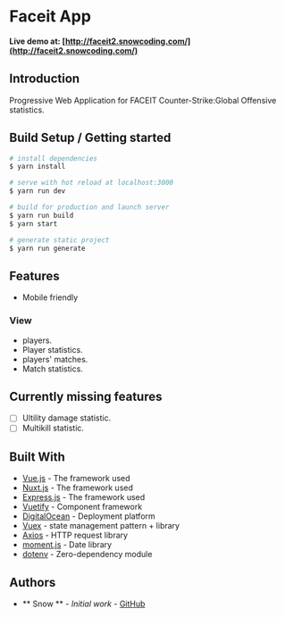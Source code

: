 # Faceit App

**Live demo at: [http://faceit2.snowcoding.com/](http://faceit2.snowcoding.com/)**

## Introduction

Progressive Web Application for FACEIT Counter-Strike:Global Offensive statistics.

## Build Setup / Getting started

``` bash
# install dependencies
$ yarn install

# serve with hot reload at localhost:3000
$ yarn run dev

# build for production and launch server
$ yarn run build
$ yarn start

# generate static project
$ yarn run generate
```

## Features
- Mobile friendly

### View
- players.
- Player statistics.
- players' matches.
- Match statistics.

## Currently missing features

- [ ] Ultility damage statistic.
- [ ] Multikill statistic.

## Built With

- [Vue.js](https://vuejs.org/) - The framework used
- [Nuxt.js](https://nuxtjs.org/) - The framework used
- [Express.js](https://expressjs.com/) - The framework used
- [Vuetify](https://vuetifyjs.com/en/) - Component framework
- [DigitalOcean](https://www.digitalocean.com/) - Deployment platform
- [Vuex](https://vuex.vuejs.org/) - state management pattern + library
- [Axios](https://axios.nuxtjs.org/) - HTTP request library
- [moment.js](http://momentjs.com/) - Date library
- [dotenv](https://www.npmjs.com/package/dotenv) - Zero-dependency module
## Authors

- ** Snow ** - _Initial work_ - [GitHub](https://github.com/VuanSnow)

